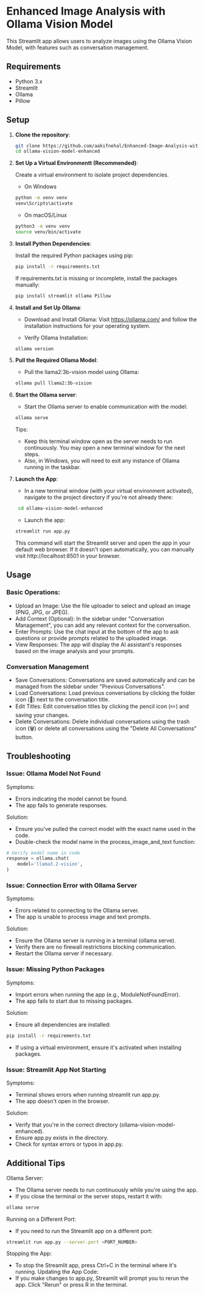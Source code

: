 # Enhanced Image Analysis with Ollama Vision Model

This Streamlit app allows users to analyze images using the Ollama Vision Model, with features such as conversation management.

## Requirements

- Python 3.x
- Streamlit
- Ollama
- Pillow

## Setup

1. **Clone the repository**:
    ```bash
    git clone https://github.com/aakifnehal/Enhanced-Image-Analysis-with-Ollama-Vision-Model.git
    cd ollama-vision-model-enhanced
    ```

2. **Set Up a Virtual Environmentt (Recommended)**:
   
   Create a virtual environment to isolate project dependencies.

   - On Windows
    ```bash
    python -m venv venv
    venv\Scripts\activate
    ```
   - On macOS/Linux
    ```bash
    python3 -m venv venv
    source venv/bin/activate
    ```

4. **Install Python Dependencies**:

   Install the required Python packages using pip:
   
    ```bash
    pip install -r requirements.txt
    ```
    
    If requirements.txt is missing or incomplete, install the packages manually:

    ```bash
    pip install streamlit ollama Pillow
    ```

5. **Install and Set Up Ollama**:
   
   - Download and Install Ollama: Visit https://ollama.com/ and follow the installation instructions for your operating system.
  
   - Verify Ollama Installation:
   
    ```bash
    ollama version
    ```

6. **Pull the Required Ollama Model**:

   - Pull the llama2:3b-vision model using Ollama:

    ```bash
    ollama pull llama2:3b-vision
    ```

7. **Start the Ollama server**:

   - Start the Ollama server to enable communication with the model:

    ```bash
    ollama serve
    ```
   Tips:
   
   - Keep this terminal window open as the server needs to run continuously. You may open a new terminal window for the next steps.
   - Also, in Windows, you will need to exit any instance of Ollama running in the taskbar.

9. **Launch the App**:

   - In a new terminal window (with your virtual environment activated), navigate to the project directory if you're not already there:
     
   ```bash
    cd ollama-vision-model-enhanced
    ```
   - Launch the app:
     
    ```bash
    streamlit run app.py
    ```
   This command will start the Streamlit server and open the app in your default web browser. If it doesn't open automatically, you can manually visit http://localhost:8501 in your browser.

## Usage

### Basic Operations:
- Upload an Image: Use the file uploader to select and upload an image (PNG, JPG, or JPEG).
- Add Context (Optional): In the sidebar under "Conversation Management", you can add any relevant context for the conversation.
- Enter Prompts: Use the chat input at the bottom of the app to ask questions or provide prompts related to the uploaded image.
- View Responses: The app will display the AI assistant's responses based on the image analysis and your prompts.

### Conversation Management
- Save Conversations: Conversations are saved automatically and can be managed from the sidebar under "Previous Conversations".
- Load Conversations: Load previous conversations by clicking the folder icon (📂) next to the conversation title.
- Edit Titles: Edit conversation titles by clicking the pencil icon (✏️) and saving your changes.
- Delete Conversations: Delete individual conversations using the trash icon (🗑️) or delete all conversations using the "Delete All Conversations" button.

## Troubleshooting

### Issue: Ollama Model Not Found

Symptoms:
- Errors indicating the model cannot be found.
- The app fails to generate responses.
  
Solution:
- Ensure you've pulled the correct model with the exact name used in the code.
- Double-check the model name in the process_image_and_text function:
```python
# Verify model name in code
response = ollama.chat(
    model='llama3.2-vision',   
)
```

### Issue: Connection Error with Ollama Server

Symptoms:
- Errors related to connecting to the Ollama server.
- The app is unable to process image and text prompts.
  
Solution:
- Ensure the Ollama server is running in a terminal (ollama serve).
- Verify there are no firewall restrictions blocking communication.
- Restart the Ollama server if necessary.

### Issue: Missing Python Packages

Symptoms:
- Import errors when running the app (e.g., ModuleNotFoundError).
- The app fails to start due to missing packages.

Solution:
- Ensure all dependencies are installed:
```bash
pip install -r requirements.txt
```
- If using a virtual environment, ensure it's activated when installing packages.

### Issue: Streamlit App Not Starting

Symptoms:
- Terminal shows errors when running streamlit run app.py.
- The app doesn't open in the browser.

Solution:
- Verify that you're in the correct directory (ollama-vision-model-enhanced).
- Ensure app.py exists in the directory.
- Check for syntax errors or typos in app.py.

## Additional Tips

Ollama Server:
- The Ollama server needs to run continuously while you're using the app.
- If you close the terminal or the server stops, restart it with:
```bash
ollama serve
```

Running on a Different Port:
- If you need to run the Streamlit app on a different port:
```bash
streamlit run app.py --server.port <PORT_NUMBER>
```

Stopping the App:
- To stop the Streamlit app, press Ctrl+C in the terminal where it's running.
Updating the App Code:
- If you make changes to app.py, Streamlit will prompt you to rerun the app. Click "Rerun" or press R in the terminal.
